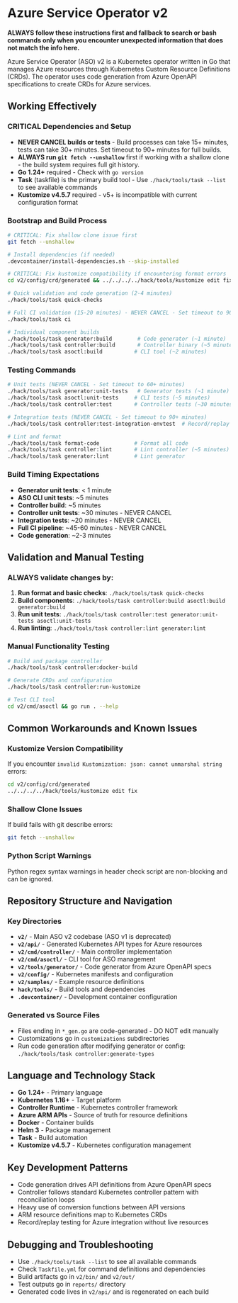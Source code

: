 # Azure Service Operator v2

**ALWAYS follow these instructions first and fallback to search or bash commands only when you encounter unexpected information that does not match the info here.**

Azure Service Operator (ASO) v2 is a Kubernetes operator written in Go that manages Azure resources through Kubernetes Custom Resource Definitions (CRDs). The operator uses code generation from Azure OpenAPI specifications to create CRDs for Azure services.

## Working Effectively

### CRITICAL Dependencies and Setup
- **NEVER CANCEL builds or tests** - Build processes can take 15+ minutes, tests can take 30+ minutes. Set timeout to 90+ minutes for full builds.
- **ALWAYS run `git fetch --unshallow`** first if working with a shallow clone - the build system requires full git history.
- **Go 1.24+** required - Check with `go version`
- **Task** (taskfile) is the primary build tool - Use `./hack/tools/task --list` to see available commands
- **Kustomize v4.5.7** required - v5+ is incompatible with current configuration format

### Bootstrap and Build Process
```bash
# CRITICAL: Fix shallow clone issue first
git fetch --unshallow

# Install dependencies (if needed) 
.devcontainer/install-dependencies.sh --skip-installed

# CRITICAL: Fix kustomize compatibility if encountering format errors
cd v2/config/crd/generated && ../../../../hack/tools/kustomize edit fix

# Quick validation and code generation (2-4 minutes)
./hack/tools/task quick-checks

# Full CI validation (15-20 minutes) - NEVER CANCEL - Set timeout to 90+ minutes
./hack/tools/task ci

# Individual component builds
./hack/tools/task generator:build        # Code generator (~1 minute)
./hack/tools/task controller:build       # Controller binary (~5 minutes)  
./hack/tools/task asoctl:build          # CLI tool (~2 minutes)
```

### Testing Commands
```bash
# Unit tests (NEVER CANCEL - Set timeout to 60+ minutes)
./hack/tools/task generator:unit-tests   # Generator tests (~1 minute)
./hack/tools/task asoctl:unit-tests     # CLI tests (~5 minutes)
./hack/tools/task controller:test       # Controller tests (~30 minutes)

# Integration tests (NEVER CANCEL - Set timeout to 90+ minutes) 
./hack/tools/task controller:test-integration-envtest  # Record/replay tests (~20 minutes)

# Lint and format
./hack/tools/task format-code           # Format all code
./hack/tools/task controller:lint       # Lint controller (~5 minutes)
./hack/tools/task generator:lint        # Lint generator
```

### Build Timing Expectations
- **Generator unit tests**: < 1 minute
- **ASO CLI unit tests**: ~5 minutes  
- **Controller build**: ~5 minutes
- **Controller unit tests**: ~30 minutes - NEVER CANCEL
- **Integration tests**: ~20 minutes - NEVER CANCEL
- **Full CI pipeline**: ~45-60 minutes - NEVER CANCEL
- **Code generation**: ~2-3 minutes

## Validation and Manual Testing

### ALWAYS validate changes by:
1. **Run format and basic checks**: `./hack/tools/task quick-checks`
2. **Build components**: `./hack/tools/task controller:build asoctl:build generator:build`  
3. **Run unit tests**: `./hack/tools/task controller:test generator:unit-tests asoctl:unit-tests`
4. **Run linting**: `./hack/tools/task controller:lint generator:lint`

### Manual Functionality Testing
```bash
# Build and package controller
./hack/tools/task controller:docker-build

# Generate CRDs and configuration
./hack/tools/task controller:run-kustomize

# Test CLI tool
cd v2/cmd/asoctl && go run . --help
```

## Common Workarounds and Known Issues

### Kustomize Version Compatibility
If you encounter `invalid Kustomization: json: cannot unmarshal string` errors:
```bash
cd v2/config/crd/generated
../../../../hack/tools/kustomize edit fix
```

### Shallow Clone Issues  
If build fails with git describe errors:
```bash
git fetch --unshallow
```

### Python Script Warnings
Python regex syntax warnings in header check script are non-blocking and can be ignored.

## Repository Structure and Navigation

### Key Directories
- **`v2/`** - Main ASO v2 codebase (ASO v1 is deprecated)
- **`v2/api/`** - Generated Kubernetes API types for Azure resources
- **`v2/cmd/controller/`** - Main controller implementation
- **`v2/cmd/asoctl/`** - CLI tool for ASO management
- **`v2/tools/generator/`** - Code generator from Azure OpenAPI specs
- **`v2/config/`** - Kubernetes manifests and configuration
- **`v2/samples/`** - Example resource definitions
- **`hack/tools/`** - Build tools and dependencies
- **`.devcontainer/`** - Development container configuration

### Generated vs Source Files
- Files ending in `*_gen.go` are code-generated - DO NOT edit manually
- Customizations go in `customizations` subdirectories
- Run code generation after modifying generator or config: `./hack/tools/task controller:generate-types`

## Language and Technology Stack
- **Go 1.24+** - Primary language
- **Kubernetes 1.16+** - Target platform  
- **Controller Runtime** - Kubernetes controller framework
- **Azure ARM APIs** - Source of truth for resource definitions
- **Docker** - Container builds
- **Helm 3** - Package management
- **Task** - Build automation
- **Kustomize v4.5.7** - Kubernetes configuration management

## Key Development Patterns
- Code generation drives API definitions from Azure OpenAPI specs
- Controller follows standard Kubernetes controller pattern with reconciliation loops
- Heavy use of conversion functions between API versions
- ARM resource definitions map to Kubernetes CRDs
- Record/replay testing for Azure integration without live resources

## Debugging and Troubleshooting
- Use `./hack/tools/task --list` to see all available commands
- Check `Taskfile.yml` for command definitions and dependencies
- Build artifacts go in `v2/bin/` and `v2/out/`
- Test outputs go in `reports/` directory
- Generated code lives in `v2/api/` and is regenerated on each build